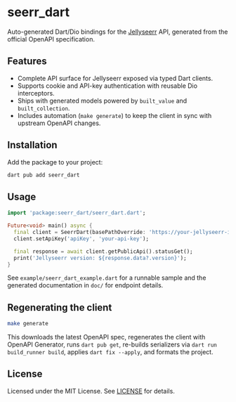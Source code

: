 # seerr_dart

Auto-generated Dart/Dio bindings for the [Jellyseerr](https://github.com/seerr-team/seerr) API, generated from the official OpenAPI specification.

## Features

- Complete API surface for Jellyseerr exposed via typed Dart clients.
- Supports cookie and API-key authentication with reusable Dio interceptors.
- Ships with generated models powered by `built_value` and `built_collection`.
- Includes automation (`make generate`) to keep the client in sync with upstream OpenAPI changes.

## Installation

Add the package to your project:

```bash
dart pub add seerr_dart
```

## Usage

```dart
import 'package:seerr_dart/seerr_dart.dart';

Future<void> main() async {
  final client = SeerrDart(basePathOverride: 'https://your-jellyseerr-instance/api/v1');
  client.setApiKey('apiKey', 'your-api-key');

  final response = await client.getPublicApi().statusGet();
  print('Jellyseerr version: ${response.data?.version}');
}
```

See `example/seerr_dart_example.dart` for a runnable sample and the generated documentation in `doc/` for endpoint details.

## Regenerating the client

```bash
make generate
```

This downloads the latest OpenAPI spec, regenerates the client with OpenAPI Generator, runs `dart pub get`, re-builds serializers via `dart run build_runner build`, applies `dart fix --apply`, and formats the project.

## License

Licensed under the MIT License. See [LICENSE](LICENSE) for details.
